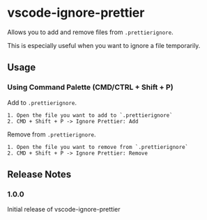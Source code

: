 # vscode-ignore-prettier

Allows you to add and remove files from `.prettierignore`.

This is especially useful when you want to ignore a file temporarily.

## Usage

### Using Command Palette (CMD/CTRL + Shift + P)

Add to `.prettierignore`.

```
1. Open the file you want to add to `.prettierignore`
2. CMD + Shift + P -> Ignore Prettier: Add
```

Remove from `.prettierignore`.

```
1. Open the file you want to remove from `.prettierignore`
2. CMD + Shift + P -> Ignore Prettier: Remove
```

## Release Notes

### 1.0.0

Initial release of vscode-ignore-prettier
